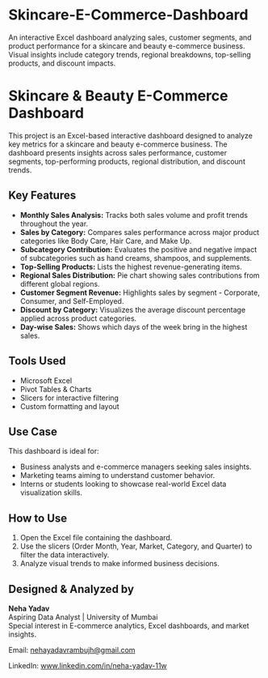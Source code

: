 # Skincare-E-Commerce-Dashboard
An interactive Excel dashboard analyzing sales, customer segments, and product performance for a skincare and beauty e-commerce business. Visual insights include category trends, regional breakdowns, top-selling products, and discount impacts.

# Skincare & Beauty E-Commerce Dashboard

This project is an Excel-based interactive dashboard designed to analyze key metrics for a skincare and beauty e-commerce business. The dashboard presents insights across sales performance, customer segments, top-performing products, regional distribution, and discount trends.

## Key Features

- **Monthly Sales Analysis:** Tracks both sales volume and profit trends throughout the year.
- **Sales by Category:** Compares sales performance across major product categories like Body Care, Hair Care, and Make Up.
- **Subcategory Contribution:** Evaluates the positive and negative impact of subcategories such as hand creams, shampoos, and supplements.
- **Top-Selling Products:** Lists the highest revenue-generating items.
- **Regional Sales Distribution:** Pie chart showing sales contributions from different global regions.
- **Customer Segment Revenue:** Highlights sales by segment - Corporate, Consumer, and Self-Employed.
- **Discount by Category:** Visualizes the average discount percentage applied across product categories.
- **Day-wise Sales:** Shows which days of the week bring in the highest sales.

## Tools Used

- Microsoft Excel
- Pivot Tables & Charts
- Slicers for interactive filtering
- Custom formatting and layout

## Use Case

This dashboard is ideal for:
- Business analysts and e-commerce managers seeking sales insights.
- Marketing teams aiming to understand customer behavior.
- Interns or students looking to showcase real-world Excel data visualization skills.

## How to Use

1. Open the Excel file containing the dashboard.
2. Use the slicers (Order Month, Year, Market, Category, and Quarter) to filter the data interactively.
3. Analyze visual trends to make informed business decisions.

## Designed & Analyzed by	

**Neha Yadav**  
Aspiring Data Analyst | University of Mumbai  
Special interest in E-commerce analytics, Excel dashboards, and market insights.

Email: nehayadavrambujh@gmail.com 

LinkedIn: www.linkedin.com/in/neha-yadav-11w
